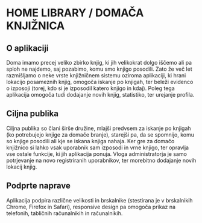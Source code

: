 HOME LIBRARY / DOMAČA KNJIŽNICA
============

O aplikaciji
-----------

Doma imamo precej veliko zbirko knjig, ki jih velikokrat dolgo iščemo ali pa sploh ne najdemo, saj pozabimo, komu smo knjigo posodili. Zato že več let razmišljamo o neke vrste knjižničnem sistemu oziroma aplikaciji, ki hrani lokacijo posameznih knjig, omogoča iskanje po knjigah, ter beleži evidenco o izposoji (torej, kdo si je izposodil katero knjigo in kdaj). Poleg tega aplikacija omogoča tudi dodajanje novih knjig, statistiko, ter urejanje profila. 


Ciljna publika
-------------

Ciljna publika so člani širše družine, mlajši predvsem za iskanje po knjigah (ko potrebujejo knjige za domače branje), starejši pa, da se spomnijo, komu so knjige posodili ali kje se iskana knjiga nahaja. Ker gre za domačo knjižnico si lahko vsak uporabnik sam izposodi in vrne knjigo, ter opravlja vse ostale funkcije, ki jih aplikacija ponuja. Vloga administratorja je samo potrjevanje na novo registriranih uporabnikov, ter morebitno dodajanje novih lokacij knjig.


Podprte naprave
-----------------

Aplikacija podpira različne velikosti in brskalnike (stestirana je v brskalnikih Chrome, Firefox in Safari), responsive design pa omogoča prikaz na telefonih, tabličnih računalnikih in računalnikih.
